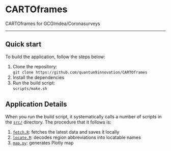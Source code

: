 # CARTOframes

CARTOframes for GCGImdea/Coronasurveys

---

## Quick start

To build the application, follow the steps below:

1. Clone the repository:\
   `git clone https://github.com/quantum9innovation/CARTOframes`
2. Install the dependencies
   <!-- TODO: list these -->
3. Run the build script:\
   `scripts/make.sh`

## Application Details

When you run the build script, it systematically calls a number of scripts in the [`src/`](./src/) directory. The procedure that it follows is:

1. [`fetch.R`](./src/fetch.R): fetches the latest data and saves it locally
2. [`locate.R`](./src/locate.R): decodes region abbreviations into locatable names
3. [`map.py`](./src/map.py): generates Plotly map
